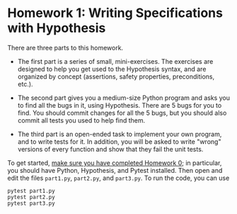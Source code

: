 # Homework 1: Writing Specifications with Hypothesis

There are three parts to this homework.

- The first part is a series of small, mini-exercises. The exercises are designed to help you get used to the Hypothesis syntax, and are organized by concept (assertions, safety properties, preconditions, etc.).
<!-- TODO update -->

- The second part gives you a medium-size Python program and asks you to find all the bugs in it, using Hypothesis. There are 5 bugs for you to find. You should commit changes for all the 5 bugs, but you should also commit all tests you used to help find them.

- The third part is an open-ended task to implement your own program, and to write tests for it. In addition, you will be asked to write "wrong" versions of every function and show that they fail the unit tests.

To get started, [make sure you have completed Homework 0](https://github.com/DavisPL-Teaching/189c-hw0);
in particular, you should have Python, Hypothesis, and Pytest installed.
Then open and edit the files `part1.py`, `part2.py`, and `part3.py`.
To run the code, you can use
```
pytest part1.py
pytest part2.py
pytest part3.py
```
